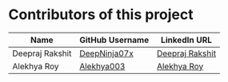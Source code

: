 # Contributors of this project

|          Name          |     GitHub Username     |    LinkedIn URL    |
| -----------------------|-------------------------|--------------------|
| Deepraj Rakshit        |    [DeepNinja07x](https://github.com/DeepNinja07x)       |   [Deepraj Rakshit](https://www.linkedin.com/in/deepraj-rakshit)|
| Alekhya Roy            |    [Alekhya003](https://github.com/Alekhya003)  | [Alekhya Roy](https://www.linkedin.com/in/alekhya-roy-a22a57182/) |   
